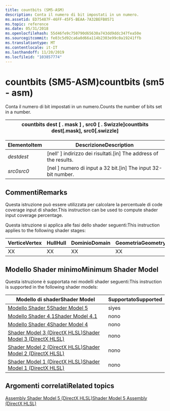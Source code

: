 ```yaml
---
title: countbits (SM5-ASM)
description: Conta il numero di bit impostati in un numero.
ms.assetid: ED75487F-46FF-45F5-BEAA-7A32BEFB0571
ms.topic: reference
ms.date: 05/31/2018
ms.openlocfilehash: 55d46fe9c750790d65630a743dd9ddc347fea50e
ms.sourcegitcommit: fe03c5d92ca6a0d66a114b2303e99c0a19241ffb
ms.translationtype: MT
ms.contentlocale: it-IT
ms.lasthandoff: 11/20/2019
ms.locfileid: "103857774"
---
```

# <a name="countbits-sm5---asm"></a><span data-ttu-id="a70e6-103">countbits (SM5-ASM)</span><span class="sxs-lookup"><span data-stu-id="a70e6-103">countbits (sm5 - asm)</span></span>

<span data-ttu-id="a70e6-104">Conta il numero di bit impostati in un numero.</span><span class="sxs-lookup"><span data-stu-id="a70e6-104">Counts the number of bits set in a number.</span></span>



| <span data-ttu-id="a70e6-105">countbits dest \[ . mask \] , src0 \[ . Swizzle\]</span><span class="sxs-lookup"><span data-stu-id="a70e6-105">countbits dest\[.mask\], src0\[.swizzle\]</span></span> |
|-------------------------------------------|



 



| <span data-ttu-id="a70e6-106">Elemento</span><span class="sxs-lookup"><span data-stu-id="a70e6-106">Item</span></span>                                                            | <span data-ttu-id="a70e6-107">Descrizione</span><span class="sxs-lookup"><span data-stu-id="a70e6-107">Description</span></span>                                   |
|-----------------------------------------------------------------|-----------------------------------------------|
| <span data-ttu-id="a70e6-108"><span id="dest"></span><span id="DEST"></span>*dest*</span><span class="sxs-lookup"><span data-stu-id="a70e6-108"><span id="dest"></span><span id="DEST"></span>*dest*</span></span><br/> | <span data-ttu-id="a70e6-109">\[nell' \] indirizzo dei risultati.</span><span class="sxs-lookup"><span data-stu-id="a70e6-109">\[in\] The address of the results.</span></span><br/> |
| <span data-ttu-id="a70e6-110"><span id="src0"></span><span id="SRC0"></span>*src0*</span><span class="sxs-lookup"><span data-stu-id="a70e6-110"><span id="src0"></span><span id="SRC0"></span>*src0*</span></span><br/> | <span data-ttu-id="a70e6-111">\[nel \] numero di input a 32 bit.</span><span class="sxs-lookup"><span data-stu-id="a70e6-111">\[in\] The input 32-bit number.</span></span><br/>    |



 

## <a name="remarks"></a><span data-ttu-id="a70e6-112">Commenti</span><span class="sxs-lookup"><span data-stu-id="a70e6-112">Remarks</span></span>

<span data-ttu-id="a70e6-113">Questa istruzione può essere utilizzata per calcolare la percentuale di code coverage input di shader.</span><span class="sxs-lookup"><span data-stu-id="a70e6-113">This instruction can be used to compute shader input coverage percentage.</span></span>

<span data-ttu-id="a70e6-114">Questa istruzione si applica alle fasi dello shader seguenti:</span><span class="sxs-lookup"><span data-stu-id="a70e6-114">This instruction applies to the following shader stages:</span></span>



| <span data-ttu-id="a70e6-115">Vertice</span><span class="sxs-lookup"><span data-stu-id="a70e6-115">Vertex</span></span> | <span data-ttu-id="a70e6-116">Hull</span><span class="sxs-lookup"><span data-stu-id="a70e6-116">Hull</span></span> | <span data-ttu-id="a70e6-117">Dominio</span><span class="sxs-lookup"><span data-stu-id="a70e6-117">Domain</span></span> | <span data-ttu-id="a70e6-118">Geometria</span><span class="sxs-lookup"><span data-stu-id="a70e6-118">Geometry</span></span> | <span data-ttu-id="a70e6-119">Pixel</span><span class="sxs-lookup"><span data-stu-id="a70e6-119">Pixel</span></span> | <span data-ttu-id="a70e6-120">Calcolo</span><span class="sxs-lookup"><span data-stu-id="a70e6-120">Compute</span></span> |
|--------|------|--------|----------|-------|---------|
| <span data-ttu-id="a70e6-121">X</span><span class="sxs-lookup"><span data-stu-id="a70e6-121">X</span></span>      | <span data-ttu-id="a70e6-122">X</span><span class="sxs-lookup"><span data-stu-id="a70e6-122">X</span></span>    | <span data-ttu-id="a70e6-123">X</span><span class="sxs-lookup"><span data-stu-id="a70e6-123">X</span></span>      | <span data-ttu-id="a70e6-124">X</span><span class="sxs-lookup"><span data-stu-id="a70e6-124">X</span></span>        | <span data-ttu-id="a70e6-125">X</span><span class="sxs-lookup"><span data-stu-id="a70e6-125">X</span></span>     | <span data-ttu-id="a70e6-126">X</span><span class="sxs-lookup"><span data-stu-id="a70e6-126">X</span></span>       |



 

## <a name="minimum-shader-model"></a><span data-ttu-id="a70e6-127">Modello Shader minimo</span><span class="sxs-lookup"><span data-stu-id="a70e6-127">Minimum Shader Model</span></span>

<span data-ttu-id="a70e6-128">Questa istruzione è supportata nei modelli shader seguenti:</span><span class="sxs-lookup"><span data-stu-id="a70e6-128">This instruction is supported in the following shader models:</span></span>



| <span data-ttu-id="a70e6-129">Modello di shader</span><span class="sxs-lookup"><span data-stu-id="a70e6-129">Shader Model</span></span>                                              | <span data-ttu-id="a70e6-130">Supportato</span><span class="sxs-lookup"><span data-stu-id="a70e6-130">Supported</span></span> |
|-----------------------------------------------------------|-----------|
| [<span data-ttu-id="a70e6-131">Modello Shader 5</span><span class="sxs-lookup"><span data-stu-id="a70e6-131">Shader Model 5</span></span>](d3d11-graphics-reference-sm5.md)        | <span data-ttu-id="a70e6-132">sì</span><span class="sxs-lookup"><span data-stu-id="a70e6-132">yes</span></span>       |
| [<span data-ttu-id="a70e6-133">Modello Shader 4,1</span><span class="sxs-lookup"><span data-stu-id="a70e6-133">Shader Model 4.1</span></span>](dx-graphics-hlsl-sm4.md)              | <span data-ttu-id="a70e6-134">no</span><span class="sxs-lookup"><span data-stu-id="a70e6-134">no</span></span>        |
| [<span data-ttu-id="a70e6-135">Modello Shader 4</span><span class="sxs-lookup"><span data-stu-id="a70e6-135">Shader Model 4</span></span>](dx-graphics-hlsl-sm4.md)                | <span data-ttu-id="a70e6-136">no</span><span class="sxs-lookup"><span data-stu-id="a70e6-136">no</span></span>        |
| [<span data-ttu-id="a70e6-137">Shader Model 3 (DirectX HLSL)</span><span class="sxs-lookup"><span data-stu-id="a70e6-137">Shader Model 3 (DirectX HLSL)</span></span>](dx-graphics-hlsl-sm3.md) | <span data-ttu-id="a70e6-138">no</span><span class="sxs-lookup"><span data-stu-id="a70e6-138">no</span></span>        |
| [<span data-ttu-id="a70e6-139">Shader Model 2 (DirectX HLSL)</span><span class="sxs-lookup"><span data-stu-id="a70e6-139">Shader Model 2 (DirectX HLSL)</span></span>](dx-graphics-hlsl-sm2.md) | <span data-ttu-id="a70e6-140">no</span><span class="sxs-lookup"><span data-stu-id="a70e6-140">no</span></span>        |
| [<span data-ttu-id="a70e6-141">Shader Model 1 (DirectX HLSL)</span><span class="sxs-lookup"><span data-stu-id="a70e6-141">Shader Model 1 (DirectX HLSL)</span></span>](dx-graphics-hlsl-sm1.md) | <span data-ttu-id="a70e6-142">no</span><span class="sxs-lookup"><span data-stu-id="a70e6-142">no</span></span>        |



 

## <a name="related-topics"></a><span data-ttu-id="a70e6-143">Argomenti correlati</span><span class="sxs-lookup"><span data-stu-id="a70e6-143">Related topics</span></span>

<dl> <dt>

[<span data-ttu-id="a70e6-144">Assembly Shader Model 5 (DirectX HLSL)</span><span class="sxs-lookup"><span data-stu-id="a70e6-144">Shader Model 5 Assembly (DirectX HLSL)</span></span>](shader-model-5-assembly--directx-hlsl-.md)
</dt> </dl>

 

 






